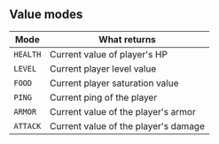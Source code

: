 ## Value modes
| Mode     | What returns                          |
|----------|---------------------------------------|
| `HEALTH` | Current value of player's HP          |
| `LEVEL`  | Current player level value            |
| `FOOD`   | Current player saturation value       |
| `PING`   | Current ping of the player            |
| `ARMOR`  | Current value of the player's armor   |
| `ATTACK` | Current value of the player's damage  |